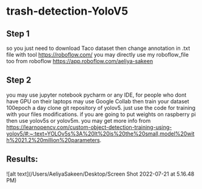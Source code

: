 # trash-detection-YoloV5
## Step 1
so you just need to download Taco dataset then change annotation in .txt file with tool https://roboflow.com/
you may directly use my roboflow_file too from roboflow https://app.roboflow.com/aeliya-sakeen
## Step 2
you may use jupyter notebook pycharm or any IDE, for people who dont have GPU on their laptops may use Google Collab then train your dataset 100epoch a day
clone git repository of yolov5.
just use the code for training with your files modifications.
if you are going to put weights on raspberry pi then use yolov5s or yolov5m. you may get more info from https://learnopencv.com/custom-object-detection-training-using-yolov5/#:~:text=YOLOv5s%3A%20It%20is%20the%20small,model%20with%2021.2%20million%20parameters.
## Results:
![alt text](/Users/AeliyaSakeen/Desktop/Screen Shot 2022-07-21 at 5.16.48 PM)
